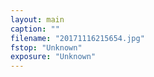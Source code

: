 ```yaml
---
layout: main
caption: ""
filename: "20171116215654.jpg"
fstop: "Unknown"
exposure: "Unknown"
---
```

